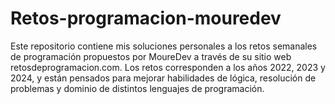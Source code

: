 # Retos-programacion-mouredev
Este repositorio contiene mis soluciones personales a los retos semanales de programación propuestos por MoureDev a través de su sitio web retosdeprogramacion.com.  Los retos corresponden a los años 2022, 2023 y 2024, y están pensados para mejorar habilidades de lógica, resolución de problemas y dominio de distintos lenguajes de programación.
